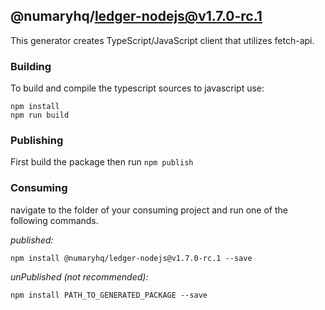 ## @numaryhq/ledger-nodejs@v1.7.0-rc.1

This generator creates TypeScript/JavaScript client that utilizes fetch-api.

### Building

To build and compile the typescript sources to javascript use:
```
npm install
npm run build
```

### Publishing

First build the package then run ```npm publish```

### Consuming

navigate to the folder of your consuming project and run one of the following commands.

_published:_

```
npm install @numaryhq/ledger-nodejs@v1.7.0-rc.1 --save
```

_unPublished (not recommended):_

```
npm install PATH_TO_GENERATED_PACKAGE --save
